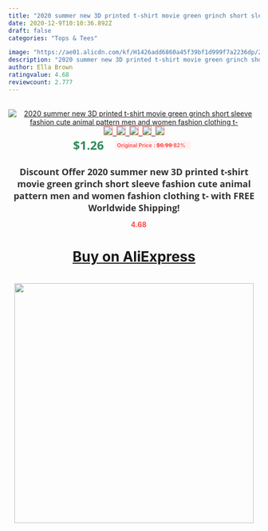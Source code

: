 ```yaml
---
title: "2020 summer new 3D printed t-shirt movie green grinch short sleeve fashion cute animal pattern men and women fashion clothing t-"
date: 2020-12-9T10:10:36.892Z
draft: false
categories: "Tops & Tees"

image: "https://ae01.alicdn.com/kf/H1426add6860a45f39bf1d999f7a2236dp/2020-summer-new-3D-printed-t-shirt-movie-green-grinch-short-sleeve-fashion-cute-animal-pattern.jpg"
description: "2020 summer new 3D printed t-shirt movie green grinch short sleeve fashion cute animal pattern men and women fashion clothing t-"
author: Ella Brown
ratingvalue: 4.68
reviewcount: 2.777
---
```

<br>
<div style="text-align: center;">
<a href="https://s.click.aliexpress.com/e/_9u6Q09" target="_blank" rel="nofollow noopener noreferrer"><img alt="2020 summer new 3D printed t-shirt movie green grinch short sleeve fashion cute animal pattern men and women fashion clothing t-" class="magnifier-image" src="https://ae01.alicdn.com/kf/H1426add6860a45f39bf1d999f7a2236dp/2020-summer-new-3D-printed-t-shirt-movie-green-grinch-short-sleeve-fashion-cute-animal-pattern.jpg_640x640.jpg">
<br>
<img style="border:1px solid salmon" src="https://ae01.alicdn.com/kf/H1426add6860a45f39bf1d999f7a2236dp/2020-summer-new-3D-printed-t-shirt-movie-green-grinch-short-sleeve-fashion-cute-animal-pattern.jpg_120x120.jpg">&nbsp;&nbsp;<img style="border:1px solid salmon" src="https://ae01.alicdn.com/kf/H305082d673cf4267990a31e7a24728e0c/2020-summer-new-3D-printed-t-shirt-movie-green-grinch-short-sleeve-fashion-cute-animal-pattern.jpg_120x120.jpg">&nbsp;&nbsp;<img style="border:1px solid salmon" src="https://ae01.alicdn.com/kf/Hb479586a61344301bf14edc4a0a2331cI/2020-summer-new-3D-printed-t-shirt-movie-green-grinch-short-sleeve-fashion-cute-animal-pattern.jpg_120x120.jpg">&nbsp;&nbsp;<img style="border:1px solid salmon" src="https://ae01.alicdn.com/kf/He1b71803c8f642e49ab79c3ccbfd2e72N/2020-summer-new-3D-printed-t-shirt-movie-green-grinch-short-sleeve-fashion-cute-animal-pattern.jpg_120x120.jpg">&nbsp;&nbsp;<img style="border:1px solid salmon" src="https://ae01.alicdn.com/kf/H1984252b10484632a5b2395c4aaffd16W/2020-summer-new-3D-printed-t-shirt-movie-green-grinch-short-sleeve-fashion-cute-animal-pattern.jpg_120x120.jpg"></a></div><br0>
<div style="text-align: center;"><span style="background-color: white; border: 0px; box-sizing: border-box; color: seagreen; display: inline-block; font-family: &quot;open sans&quot; , &quot;arial&quot; , &quot;helvetica&quot; , sans-serif , &quot;heiti&quot;; font-size: 24px; font-stretch: inherit; font-weight: 700; line-height: inherit; margin: 0px 10px 0px 0px; padding: 0px; vertical-align: middle;">$1.26 </span>
<span style="background: rgb(255 , 241 , 241); border-radius: 3px; border: 0px; box-sizing: border-box; color: #ff4747; display: inline-block; font-family: inherit; font-size: 12px; font-stretch: inherit; font-style: inherit; font-variant: inherit; font-weight: 600; line-height: inherit; margin: 0px; padding: 2px 5px; transform: scale(0.9); vertical-align: middle;">Original Price : <b style="text-decoration: line-through;">$6.99 </b> 82%&nbsp;&nbsp;</span></div>
<h1 style="color: #333333; display: inline-block; font-family: &quot;open sans&quot; , &quot;arial&quot; , &quot;helvetica&quot; , sans-serif , &quot;heiti&quot;; font-size: 18px; font-stretch: inherit; font-weight: 700; text-align: center;">Discount Offer 2020 summer new 3D printed t-shirt movie green grinch short sleeve fashion cute animal pattern men and women fashion clothing t- with FREE Worldwide Shipping!</h1>
<div style="color: #ff4747; text-align: center;">
<img src="https://4.bp.blogspot.com/-M0ZcTcb-5uY/XleCXlxnR4I/AAAAAAAAAEc/OrjgMkXV1oMQFaCRZj5HQwOCBcu3w1FegCPcBGAYYCw/s1600/star.png" style="height: 15px;">&nbsp;<b>4.68</b></div>
<div class="button_cont" align="center"><a class="buynow_a" href="https://s.click.aliexpress.com/e/_9u6Q09" target="_blank" rel="nofollow noopener noreferrer"><H1>Buy on AliExpress</H1></a></div><br>
<div class="separator" style="clear: both; text-align: center;">
<img src="https://lh3.googleusercontent.com/-pTy5HemUv9M/XlePHvY0dAI/AAAAAAAAAE4/0nX5iRUoIWY8eMW9Dpxeirr157OZliDIgCLcBGAsYHQ/s1600/badge.gif" width="480">
</div>
